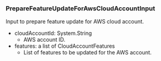 ### PrepareFeatureUpdateForAwsCloudAccountInput
Input to prepare feature update for AWS cloud account.

- cloudAccountId: System.String
  - AWS account ID.
- features: a list of CloudAccountFeatures
  - List of features to be updated for the AWS account.
